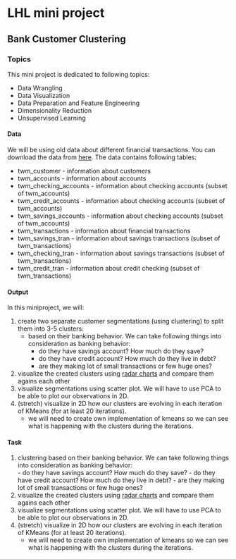# LHL mini project
## Bank Customer Clustering

### Topics
This mini project is dedicated to following topics:
- Data Wrangling
- Data Visualization
- Data Preparation and Feature Engineering
- Dimensionality Reduction
- Unsupervised Learning

#### Data
We will be using old data about different financial transactions. You can download the data from [here](https://drive.google.com/file/d/1zAjnf936aHkwVCq_BmA47p4lpRjyRzMf/view?usp=sharing). The data contains following tables:

- twm_customer - information about customers
- twm_accounts - information about accounts
- twm_checking_accounts - information about checking accounts (subset of twm_accounts)
- twm_credit_accounts - information about checking accounts (subset of twm_accounts)
- twm_savings_accounts - information about checking accounts (subset of twm_accounts)
- twm_transactions - information about financial transactions
- twm_savings_tran - information about savings transactions (subset of twm_transactions)
- twm_checking_tran - information about savings transactions (subset of twm_transactions)
- twm_credit_tran - information about credit checking (subset of twm_transactions)

#### Output

In this miniproject, we will:

1.  create two separate customer segmentations (using clustering) to split them into 3-5 clusters: 
    - based on their banking behavior. We can take following things into consideration as banking behavior:
        - do they have savings account? How much do they save?
        - do they have credit account? How much do they live in debt?
        - are they making lot of small transactions or few huge ones?
2. visualize the created clusters using [radar charts](https://plotly.com/python/radar-chart/) and compare them agains each other
3. visualize segmentations using scatter plot. We will have to use PCA to be able to plot our observations in 2D.
4. (stretch) visualize in 2D how our clusters are evolving in each iteration of KMeans (for at least 20 iterations).
    - we will need to create own implementation of kmeans so we can see what is happening with the clusters during the iterations.
    
#### Task

1. clustering based on their banking behavior. We can take following things into consideration as banking behavior: \
        - do they have savings account? How much do they save?
        - do they have credit account? How much do they live in debt?
        - are they making lot of small transactions or few huge ones?
2. visualize the created clusters using [radar charts](https://plotly.com/python/radar-chart/) and compare them agains each other
3. visualize segmentations using scatter plot. We will have to use PCA to be able to plot our observations in 2D.
4. (stretch) visualize in 2D how our clusters are evolving in each iteration of KMeans (for at least 20 iterations).
    - we will need to create own implementation of kmeans so we can see what is happening with the clusters during the iterations.
